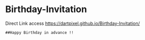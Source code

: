 # Birthday-Invitation
Direct Link access 
https://dartpixel.github.io/Birthday-Invitation/
  
    ##Happy Birthday in advance !!
